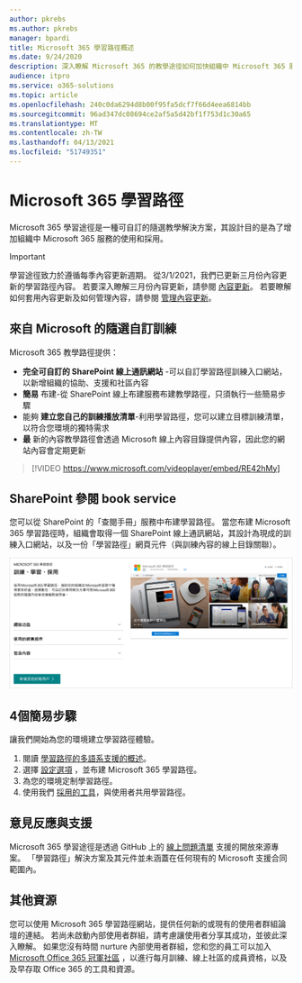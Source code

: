 ```yaml
---
author: pkrebs
ms.author: pkrebs
manager: bpardi
title: Microsoft 365 學習路徑概述
ms.date: 9/24/2020
description: 深入瞭解 Microsoft 365 的教學途徑如何加快組織中 Microsoft 365 服務的使用和採用。 學習路徑包括自訂的 SharePoint 線上網頁元件，以及可輕鬆布建至您的 Microsoft 365 租使用者的新式 SharePoint 線上通訊訓練網站。
audience: itpro
ms.service: o365-solutions
ms.topic: article
ms.openlocfilehash: 240c0da6294d8b00f95fa5dcf7f66d4eea6814bb
ms.sourcegitcommit: 96ad347dc08694ce2af5a5d42bf1f753d1c30a65
ms.translationtype: MT
ms.contentlocale: zh-TW
ms.lasthandoff: 04/13/2021
ms.locfileid: "51749351"
---
```

# <a name="microsoft-365-learning-pathways"></a>Microsoft 365 學習路徑 
Microsoft 365 學習途徑是一種可自訂的隨選教學解決方案，其設計目的是為了增加組織中 Microsoft 365 服務的使用和採用。    

> [!IMPORTANT]
> 學習途徑致力於遵循每季內容更新週期。 從3/1/2021，我們已更新三月份內容更新的學習路徑內容。 若要深入瞭解三月份內容更新，請參閱 [內容更新](custom_contentupdates.md)。 若要瞭解如何套用內容更新及如何管理內容，請參閱 [管理內容更新](custom_contentupdatesmanage.md)。  

## <a name="on-demand-custom-training-from-microsoft"></a>來自 Microsoft 的隨選自訂訓練

Microsoft 365 教學路徑提供：

- **完全可自訂的 SharePoint 線上通訊網站** -可以自訂學習路徑訓練入口網站，以新增組織的協助、支援和社區內容
- **簡易** 布建-從 SharePoint 線上布建服務布建教學路徑，只須執行一些簡易步驟
- 能夠 **建立您自己的訓練播放清單**-利用學習路徑，您可以建立目標訓練清單，以符合您環境的獨特需求
- **最** 新的內容教學路徑會透過 Microsoft 線上內容目錄提供內容，因此您的網站內容會定期更新

> [!VIDEO https://www.microsoft.com/videoplayer/embed/RE42hMy]

## <a name="sharepoint-look-book-service"></a>SharePoint 參閱 book service
您可以從 SharePoint 的「查閱手冊」服務中布建學習路徑。 當您布建 Microsoft 365 學習路徑時，組織會取得一個 SharePoint 線上通訊網站，其設計為現成的訓練入口網站，以及一份「學習路徑」網頁元件（與訓練內容的線上目錄關聯）。 

![SharePoint 查看圖書布建頁面](media/cg-provision.png)

## <a name="4-easy-steps"></a>4個簡易步驟
讓我們開始為您的環境建立學習路徑體驗。
1. 閱讀 [學習路徑的多語系支援的概述](custom_overview_ml.md)。 
2. 選擇 [設定選項](custom_setupoptions.md) ，並布建 Microsoft 365 學習路徑。  
3. 為您的環境定制學習路徑。
4. 使用我們 [採用的工具](driveadoption.md)，與使用者共用學習路徑。

## <a name="feedback-and-support"></a>意見反應與支援

Microsoft 365 學習途徑是透過 GitHub 上的 [線上問題清單](https://aka.ms/CustomLearningHelp) 支援的開放來源專案。 「學習路徑」解決方案及其元件並未涵蓋在任何現有的 Microsoft 支援合同範圍內。  

## <a name="additional-resources"></a>其他資源
您可以使用 Microsoft 365 學習路徑網站，提供任何新的或現有的使用者群組論壇的連結。 若尚未啟動內部使用者群組，請考慮讓使用者分享其成功，並彼此深入瞭解。  如果您沒有時間 nurture 內部使用者群組，您和您的員工可以加入 [Microsoft Office 365 冠軍社區](https://aka.ms/O365Champions) ，以進行每月訓練、線上社區的成員資格，以及及早存取 Office 365 的工具和資源。